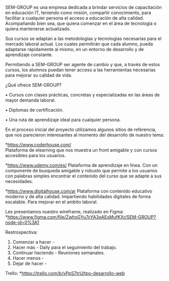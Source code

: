
SEM-GROUP es una empresa dedicada a brindar servicios de capacitación en educación IT, teniendo como misión, compartir conocimiento, para facilitar a cualquier persona el acceso a educación de alta calidad. Acompañando bien sea, que quiera comenzar en el área de tecnología o quiera mantenerse actualizado.

Sus cursos se adaptan a las metodologías y tecnologías necesarias para el mercado laboral actual. Los cuales permitirán que cada alumno, pueda adaptarse rápidamente al mismo, en un entorno de desarrollo y de aprendizaje constante. 

Permitiendo a SEM-GROUP ser agente de cambio y que, a través de estos cursos, los alumnos puedan tener acceso a las herramientas necesarias para mejorar su calidad de vida.

¿Qué ofrece SEM-GROUP?

•	Cursos con clases prácticas, concretas y especializadas en las áreas de mayor demanda laboral.

•	Diplomas de certificación.

•	Una ruta de aprendizaje ideal para cualquier persona.


En el proceso inicial del proyecto utilizamos algunos sitios de referencia, que nos parecieron interesantes al momento del desarrollo de nuestro tema:

  *https://www.coderhouse.com/  
   Plataforma de elearning que nos muestra un front amigable y con cursos accesibles para los usuarios.

  *https://www.udemy.com/es/
  Plataforma de aprendizaje en línea. Con un componente de busqueda amigable y robusto que permite a los usuarios con palabras simples encontrar el contenido del curso que se adapte a sus necesidades.

  *https://www.digitalhouse.com/ar
  Plataforma con contenido educativo moderno y de alta calidad. Impartiendo habilidades digitales de forma escalable. Para mejorar en el ambito laboral.
  
Les presentamos nuestro wireframe, realizado en Figma: 
  *https://www.figma.com/file/ZwhxGYu7cYA3oAEsMufKXr/SEM-GROUP?node-id=0%3A1
  
Restrospectiva:
  1. Comenzar a hacer
    - 
  2. Hacer más
    - Daily para el seguimiento del trabajo. 
  3. Continuar haciendo
    - Reuniones semanales.
  4. Hacer menos
    - 
  5. Dejar de hacer
    -
    
Trello:
  *https://trello.com/b/vPpS7trU/tpo-desarrollo-web
    
    
